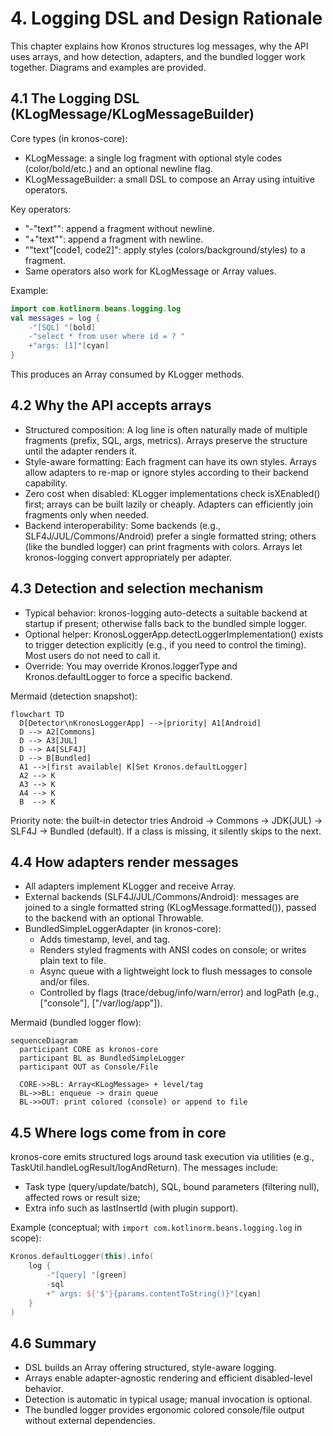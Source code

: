 # 4. Logging DSL and Design Rationale

This chapter explains how Kronos structures log messages, why the API uses arrays, and how detection, adapters, and the bundled logger work together. Diagrams and examples are provided.

## 4.1 The Logging DSL (KLogMessage/KLogMessageBuilder)

Core types (in kronos-core):
- KLogMessage: a single log fragment with optional style codes (color/bold/etc.) and an optional newline flag.
- KLogMessageBuilder: a small DSL to compose an Array<KLogMessage> using intuitive operators.

Key operators:
- "-\"text\"": append a fragment without newline.
- "+\"text\"": append a fragment with newline.
- "\"text\"[code1, code2]": apply styles (colors/background/styles) to a fragment.
- Same operators also work for KLogMessage or Array<KLogMessage> values.

Example:
```kotlin
import com.kotlinorm.beans.logging.log
val messages = log {
    -"[SQL] "[bold]
    -"select * from user where id = ? "
    +"args: [1]"[cyan]
}
```
This produces an Array<KLogMessage> consumed by KLogger methods.

## 4.2 Why the API accepts arrays

- Structured composition: A log line is often naturally made of multiple fragments (prefix, SQL, args, metrics). Arrays preserve the structure until the adapter renders it.
- Style-aware formatting: Each fragment can have its own styles. Arrays allow adapters to re-map or ignore styles according to their backend capability.
- Zero cost when disabled: KLogger implementations check isXEnabled() first; arrays can be built lazily or cheaply. Adapters can efficiently join fragments only when needed.
- Backend interoperability: Some backends (e.g., SLF4J/JUL/Commons/Android) prefer a single formatted string; others (like the bundled logger) can print fragments with colors. Arrays let kronos-logging convert appropriately per adapter.

## 4.3 Detection and selection mechanism

- Typical behavior: kronos-logging auto-detects a suitable backend at startup if present; otherwise falls back to the bundled simple logger.
- Optional helper: KronosLoggerApp.detectLoggerImplementation() exists to trigger detection explicitly (e.g., if you need to control the timing). Most users do not need to call it.
- Override: You may override Kronos.loggerType and Kronos.defaultLogger to force a specific backend.

Mermaid (detection snapshot):
```mermaid
flowchart TD
  D[Detector\nKronosLoggerApp] -->|priority| A1[Android]
  D --> A2[Commons]
  D --> A3[JUL]
  D --> A4[SLF4J]
  D --> B[Bundled]
  A1 -->|first available| K[Set Kronos.defaultLogger]
  A2 --> K
  A3 --> K
  A4 --> K
  B  --> K
```

Priority note: the built-in detector tries Android -> Commons -> JDK(JUL) -> SLF4J -> Bundled (default). If a class is missing, it silently skips to the next.

## 4.4 How adapters render messages

- All adapters implement KLogger and receive Array<KLogMessage>.
- External backends (SLF4J/JUL/Commons/Android): messages are joined to a single formatted string (KLogMessage.formatted()), passed to the backend with an optional Throwable.
- BundledSimpleLoggerAdapter (in kronos-core):
  - Adds timestamp, level, and tag.
  - Renders styled fragments with ANSI codes on console; or writes plain text to file.
  - Async queue with a lightweight lock to flush messages to console and/or files.
  - Controlled by flags (trace/debug/info/warn/error) and logPath (e.g., ["console"], ["/var/log/app"]).

Mermaid (bundled logger flow):
```mermaid
sequenceDiagram
  participant CORE as kronos-core
  participant BL as BundledSimpleLogger
  participant OUT as Console/File

  CORE->>BL: Array<KLogMessage> + level/tag
  BL->>BL: enqueue -> drain queue
  BL->>OUT: print colored (console) or append to file
```

## 4.5 Where logs come from in core

kronos-core emits structured logs around task execution via utilities (e.g., TaskUtil.handleLogResult/logAndReturn). The messages include:
- Task type (query/update/batch), SQL, bound parameters (filtering null), affected rows or result size;
- Extra info such as lastInsertId (with plugin support).

Example (conceptual; with `import com.kotlinorm.beans.logging.log` in scope):
```kotlin
Kronos.defaultLogger(this).info(
    log {
        -"[query] "[green]
        -sql
        +" args: ${'$'}{params.contentToString()}"[cyan]
    }
)
```

## 4.6 Summary

- DSL builds an Array<KLogMessage> offering structured, style-aware logging.
- Arrays enable adapter-agnostic rendering and efficient disabled-level behavior.
- Detection is automatic in typical usage; manual invocation is optional.
- The bundled logger provides ergonomic colored console/file output without external dependencies.
